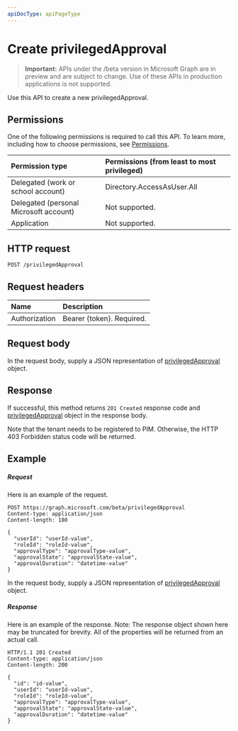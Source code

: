 ```yaml
---
apiDocType: apiPageType
---
```

# Create privilegedApproval

> **Important:** APIs under the /beta version in Microsoft Graph are in preview and are subject to change. Use of these APIs in production applications is not supported.

Use this API to create a new privilegedApproval.
## Permissions
One of the following permissions is required to call this API. To learn more, including how to choose permissions, see [Permissions](../../../concepts/permissions_reference.md).


|Permission type      | Permissions (from least to most privileged)              |
|:--------------------|:---------------------------------------------------------|
|Delegated (work or school account) | Directory.AccessAsUser.All    |
|Delegated (personal Microsoft account) | Not supported.    |
|Application | Not supported. |

## HTTP request
<!-- { "blockType": "ignored" } -->
```http
POST /privilegedApproval

```
## Request headers
| Name       | Description|
|:---------------|:----------|
| Authorization  | Bearer {token}. Required. |

## Request body
In the request body, supply a JSON representation of [privilegedApproval](../resources/privilegedapproval.md) object.

## Response

If successful, this method returns `201 Created` response code and [privilegedApproval](../resources/privilegedapproval.md) object in the response body.

Note that the tenant needs to be registered to PIM. Otherwise, the HTTP 403 Forbidden status code will be returned.

## Example
##### Request
Here is an example of the request.
<!-- {
  "blockType": "request",
  "name": "create_privilegedapproval_from_privilegedapproval"
}-->
```http
POST https://graph.microsoft.com/beta/privilegedApproval
Content-type: application/json
Content-length: 180

{
  "userId": "userId-value",
  "roleId": "roleId-value",
  "approvalType": "approvalType-value",
  "approvalState": "approvalState-value",
  "approvalDuration": "datetime-value"
}
```
In the request body, supply a JSON representation of [privilegedApproval](../resources/privilegedapproval.md) object.
##### Response
Here is an example of the response. Note: The response object shown here may be truncated for brevity. All of the properties will be returned from an actual call.
<!-- {
  "blockType": "response",
  "truncated": true,
  "@odata.type": "microsoft.graph.privilegedApproval"
} -->
```http
HTTP/1.1 201 Created
Content-type: application/json
Content-length: 200

{
  "id": "id-value",
  "userId": "userId-value",
  "roleId": "roleId-value",
  "approvalType": "approvalType-value",
  "approvalState": "approvalState-value",
  "approvalDuration": "datetime-value"
}
```

<!-- uuid: 8fcb5dbc-d5aa-4681-8e31-b001d5168d79
2015-10-25 14:57:30 UTC -->
<!-- {
  "type": "#page.annotation",
  "description": "Create privilegedApproval",
  "keywords": "",
  "section": "documentation",
  "tocPath": ""
}-->
